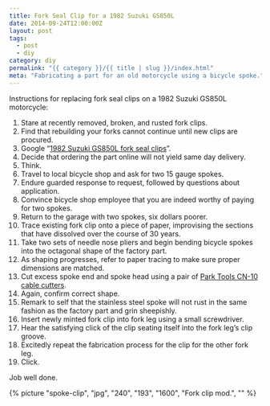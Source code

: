 ```yaml
---
title: Fork Seal Clip for a 1982 Suzuki GS850L
date: 2014-09-24T12:00:00Z
layout: post
tags:
  - post
  - diy
category: diy
permalink: "{{ category }}/{{ title | slug }}/index.html"
meta: "Fabricating a part for an old motorcycle using a bicycle spoke."
---
```


Instructions for replacing fork seal clips on a 1982 Suzuki GS850L motorcycle:

1. Stare at recently removed, broken, and rusted fork clips.
2. Find that rebuilding your forks cannot continue until new clips are procured.
3. Google &ldquo;[1982 Suzuki GS850L fork seal clips](https://www.google.com/search?q=1982+Suzuki+GS850L+fork+seal+clips)&rdquo;.
4. Decide that ordering the part online will not yield same day delivery.
5. Think.
6. Travel to local bicycle shop and ask for two 15 gauge spokes.
7. Endure guarded response to request, followed by questions about application.
8. Convince bicycle shop employee that you are indeed worthy of paying for two spokes.
9. Return to the garage with two spokes, six dollars poorer.
10. Trace existing fork clip onto a piece of paper, improvising the sections that have dissolved over the course of 30 years.
11. Take two sets of needle nose pliers and begin bending bicycle spokes into the octagonal shape of the factory part.
12. As shaping progresses, refer to paper tracing to make sure proper dimensions are matched.
13. Cut excess spoke end and spoke head using a pair of [Park Tools CN-10 cable cutters](https://www.parktool.com/en-us/product/professional-cable-and-housing-cutter-cn-10).
14. Again, confirm correct shape.
15. Remark to self that the stainless steel spoke will not rust in the same fashion as the factory part and grin sheepishly.
16. Insert newly minted fork clip into fork leg using a small screwdriver.
17. Hear the satisfying click of the clip seating itself into the fork leg&rsquo;s clip groove.
18. Excitedly repeat the fabrication process for the clip for the other fork leg.
19. Click.

Job well done.

{% picture "spoke-clip", "jpg", "240", "193", "1600", "Fork clip mod.", "" %}
